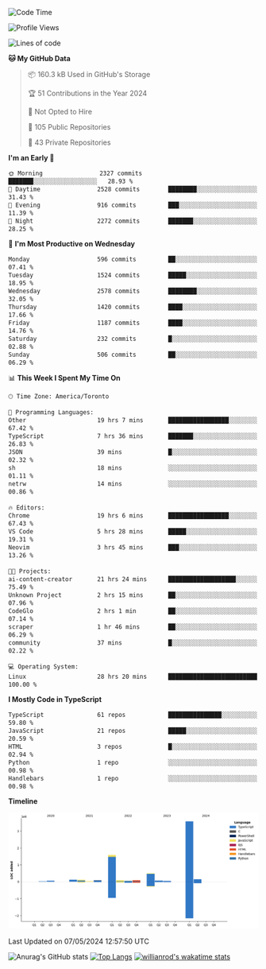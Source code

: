<!--START_SECTION:waka-->
![Code Time](http://img.shields.io/badge/Code%20Time-1%2C524%20hrs%208%20mins-blue)

![Profile Views](http://img.shields.io/badge/Profile%20Views-0-blue)

![Lines of code](https://img.shields.io/badge/From%20Hello%20World%20I%27ve%20Written-6.5%20million%20lines%20of%20code-blue)

**🐱 My GitHub Data** 

> 📦 160.3 kB Used in GitHub's Storage 
 > 
> 🏆 51 Contributions in the Year 2024
 > 
> 🚫 Not Opted to Hire
 > 
> 📜 105 Public Repositories 
 > 
> 🔑 43 Private Repositories 
 > 
**I'm an Early 🐤** 

```text
🌞 Morning                2327 commits        ███████░░░░░░░░░░░░░░░░░░   28.93 % 
🌆 Daytime                2528 commits        ████████░░░░░░░░░░░░░░░░░   31.43 % 
🌃 Evening                916 commits         ███░░░░░░░░░░░░░░░░░░░░░░   11.39 % 
🌙 Night                  2272 commits        ███████░░░░░░░░░░░░░░░░░░   28.25 % 
```
📅 **I'm Most Productive on Wednesday** 

```text
Monday                   596 commits         ██░░░░░░░░░░░░░░░░░░░░░░░   07.41 % 
Tuesday                  1524 commits        █████░░░░░░░░░░░░░░░░░░░░   18.95 % 
Wednesday                2578 commits        ████████░░░░░░░░░░░░░░░░░   32.05 % 
Thursday                 1420 commits        ████░░░░░░░░░░░░░░░░░░░░░   17.66 % 
Friday                   1187 commits        ████░░░░░░░░░░░░░░░░░░░░░   14.76 % 
Saturday                 232 commits         █░░░░░░░░░░░░░░░░░░░░░░░░   02.88 % 
Sunday                   506 commits         ██░░░░░░░░░░░░░░░░░░░░░░░   06.29 % 
```


📊 **This Week I Spent My Time On** 

```text
🕑︎ Time Zone: America/Toronto

💬 Programming Languages: 
Other                    19 hrs 7 mins       █████████████████░░░░░░░░   67.42 % 
TypeScript               7 hrs 36 mins       ███████░░░░░░░░░░░░░░░░░░   26.83 % 
JSON                     39 mins             █░░░░░░░░░░░░░░░░░░░░░░░░   02.32 % 
sh                       18 mins             ░░░░░░░░░░░░░░░░░░░░░░░░░   01.11 % 
netrw                    14 mins             ░░░░░░░░░░░░░░░░░░░░░░░░░   00.86 % 

🔥 Editors: 
Chrome                   19 hrs 6 mins       █████████████████░░░░░░░░   67.43 % 
VS Code                  5 hrs 28 mins       █████░░░░░░░░░░░░░░░░░░░░   19.31 % 
Neovim                   3 hrs 45 mins       ███░░░░░░░░░░░░░░░░░░░░░░   13.26 % 

🐱‍💻 Projects: 
ai-content-creator       21 hrs 24 mins      ███████████████████░░░░░░   75.49 % 
Unknown Project          2 hrs 15 mins       ██░░░░░░░░░░░░░░░░░░░░░░░   07.96 % 
CodeGlo                  2 hrs 1 min         ██░░░░░░░░░░░░░░░░░░░░░░░   07.14 % 
scraper                  1 hr 46 mins        ██░░░░░░░░░░░░░░░░░░░░░░░   06.29 % 
community                37 mins             █░░░░░░░░░░░░░░░░░░░░░░░░   02.22 % 

💻 Operating System: 
Linux                    28 hrs 20 mins      █████████████████████████   100.00 % 
```

**I Mostly Code in TypeScript** 

```text
TypeScript               61 repos            ███████████████░░░░░░░░░░   59.80 % 
JavaScript               21 repos            █████░░░░░░░░░░░░░░░░░░░░   20.59 % 
HTML                     3 repos             █░░░░░░░░░░░░░░░░░░░░░░░░   02.94 % 
Python                   1 repo              ░░░░░░░░░░░░░░░░░░░░░░░░░   00.98 % 
Handlebars               1 repo              ░░░░░░░░░░░░░░░░░░░░░░░░░   00.98 % 
```



**Timeline**

![Lines of Code chart](https://raw.githubusercontent.com/wise-introvert/wise-introvert/master/assets/bar_graph.png)


 Last Updated on 07/05/2024 12:57:50 UTC
<!--END_SECTION:waka-->

![Anurag's GitHub stats](https://github-readme-stats.vercel.app/api?username=wise-introvert&count_private=true&show_icons=true)
[![Top Langs](https://github-readme-stats.vercel.app/api/top-langs/?username=wise-introvert&langs_count=10)](https://github.com/anuraghazra/github-readme-stats)
[![willianrod's wakatime stats](https://github-readme-stats.vercel.app/api/wakatime?username=wiseintrovert)](https://github.com/anuraghazra/github-readme-stats)
